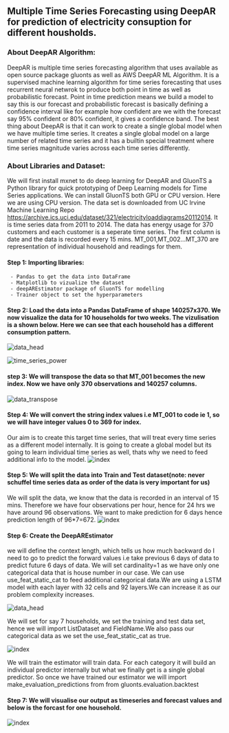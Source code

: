 ## Multiple Time Series Forecasting using DeepAR for prediction of electricity consuption for different housholds.


### About DeepAR Algorithm:

DeepAR is multiple time series forecasting algorithm that uses available as open source package gluonts as well as AWS DeepAR ML Algorithm.
It is a supervised machine learning algorithm for time series forecasting that uses recurrent neural netwrok to produce both point in time as well as 
probabilistic forecast.
Point in time prediction means we build a model to say this is our forecast and probabilistic forecast is basically defining a confidence interval like 
for example how confident are we with the forecast say 95% confident or 80% confident, it gives a confidence band.
The best thing about DeepAR is that it can work to create a single global model when we have multiple time series. 
It creates a single global model on a large number of related time series and it has a builtin special treatment where time series magnitude varies across
each time series differently.

### About Libraries and Dataset:
We will first install mxnet to do deep learning for DeepAR and GluonTS a Python library for quick prototyping of Deep Learning models for Time Series applications.
We can install GluonTS both GPU or CPU version. Here we are using CPU version.
The data set is downloaded from UC Irvine Machine Learning Repo https://archive.ics.uci.edu/dataset/321/electricityloaddiagrams20112014. It is time series 
data from 2011 to 2014. The data has energy usage for 370 customers and each customer is a seperate time series.
The first column is date and the data is recorded every 15 mins. MT_001,MT_002...MT_370 are representation of individual household and readings for them.

#### Step 1: Importing libraries:  
     - Pandas to get the data into DataFrame 
     - Matplotlib to vizualize the dataset
     - deepAREstimator package of GluonTS for modelling
     - Trainer object to set the hyperparameters
#### Step 2: Load the data into a Pandas DataFrame of shape 140257x370. We now visualize the data for 10 households for two weeks. The vizulisation is a shown below. Here we can see that each household has a different consumption pattern.

![data_head](https://github.com/ranjeetha-virdi/Time_series_forecasting/assets/81987445/7dab47b2-958b-4227-905e-3c198814a632)


![time_series_power](https://github.com/ranjeetha-virdi/Time_series_forecasting/assets/81987445/42eb4f54-e7ee-4040-9062-202450ecd6b1)

#### step 3: We will transpose the data so that MT_001 becomes the new index. Now we have only 370 observations and 140257 columns.

![data_transpose](https://github.com/ranjeetha-virdi/Time_series_forecasting/assets/81987445/34831d14-fa25-4279-8dcd-6f60f6fdc0ff)

#### Step 4: We will convert the string index values i.e MT_001 to code ie 1, so we will have integer values 0 to 369 for index.
Our aim is to create this target time series, that will treat every time series as a different model internally.
It is going to create a global model but its going to learn individual time series as well, thats why we need to feed additional info to the model.
![index](https://github.com/ranjeetha-virdi/Time_series_forecasting/assets/81987445/b74e49b1-9239-49f8-97b9-1d0faf4b18af)

#### Step 5: We will split the data into Train and Test dataset(note: never schuffel time series data as order of the data is very important for us)
We will split the data, we know that the data is recorded in an interval of 15 mins. Therefore we have four observations per hour, hence for 24 hrs we have around 96 observations. We want to make prediction for 6 days hence prediction length of 96*7=672.
![index](https://github.com/ranjeetha-virdi/Time_series_forecasting/assets/81987445/872ecd30-3912-4dab-8a07-1b42273d11f5)

#### Step 6: Create the DeepAREstimator
we will define the context length, which tells us how much backward do I need to go to predict the forward values i.e take previous 6 days of data to predict future 6 days of data.
We will set cardinality=1 as we have only one categorical data that is house number in our case. We can use use_feat_static_cat to feed additional categorical data.We are using a LSTM model with each layer with 32 cells and 92 layers.We can increase it as our problem complexity increases.

![data_head](https://github.com/ranjeetha-virdi/Time_series_forecasting/assets/81987445/d5df2ca0-8341-4152-b1df-14d97696b49d)

We will set for say 7 households, we set the training and test data set, hence we will import ListDataset and FieldName.We also pass our categorical data as we set the use_feat_static_cat as true.

![index](https://github.com/ranjeetha-virdi/Time_series_forecasting/assets/81987445/cae93b2b-eb86-4043-9516-96731d176170)

We will train the estimator will train data. For each category it will build an individual predictor internally but what we finally get is a single global predictor. So once we have trained our estimator we will import make_evaluation_predictions from
from gluonts.evaluation.backtest 
#### Step 7: We will visualise our output as timeseries and forecast values and below is the forcast for one household.
![index](https://github.com/ranjeetha-virdi/Time_series_forecasting/assets/81987445/edfce2ac-e0d2-46b2-ad92-dfbb1801129d)




